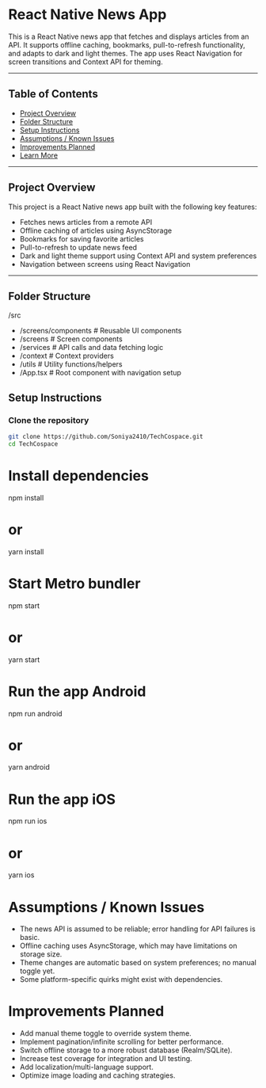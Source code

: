 # React Native News App

This is a React Native news app that fetches and displays articles from an API. It supports offline caching, bookmarks, pull-to-refresh functionality, and adapts to dark and light themes. The app uses React Navigation for screen transitions and Context API for theming.

---

## Table of Contents

- [Project Overview](#project-overview)  
- [Folder Structure](#folder-structure)  
- [Setup Instructions](#setup-instructions)  
- [Assumptions / Known Issues](#assumptions--known-issues)  
- [Improvements Planned](#improvements-planned)  
- [Learn More](#learn-more)  

---

## Project Overview

This project is a React Native news app built with the following key features:

- Fetches news articles from a remote API  
- Offline caching of articles using AsyncStorage  
- Bookmarks for saving favorite articles  
- Pull-to-refresh to update news feed  
- Dark and light theme support using Context API and system preferences  
- Navigation between screens using React Navigation  

---

## Folder Structure

/src
* /screens/components # Reusable UI components
* /screens # Screen components 
* /services # API calls and data fetching logic
* /context # Context providers 
* /utils # Utility functions/helpers
* /App.tsx # Root component with navigation setup

## Setup Instructions

### Clone the repository

```bash
git clone https://github.com/Soniya2410/TechCospace.git
cd TechCospace
```
# Install dependencies
npm install
# or
yarn install

# Start Metro bundler

npm start
# or
yarn start
# Run the app Android

npm run android
# or
yarn android

# Run the app iOS

npm run ios
# or
yarn ios

# Assumptions / Known Issues
* The news API is assumed to be reliable; error handling for API failures is basic.
* Offline caching uses AsyncStorage, which may have limitations on storage size.
* Theme changes are automatic based on system preferences; no manual toggle yet.
* Some platform-specific quirks might exist with dependencies.


# Improvements Planned
* Add manual theme toggle to override system theme.
* Implement pagination/infinite scrolling for better performance.
* Switch offline storage to a more robust database (Realm/SQLite).
* Increase test coverage for integration and UI testing.
* Add localization/multi-language support.
* Optimize image loading and caching strategies.